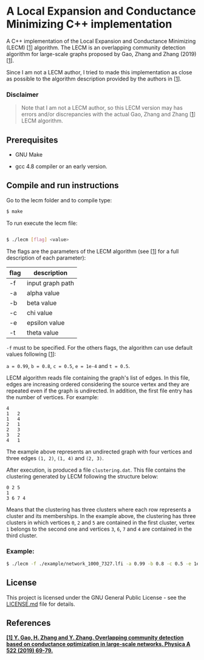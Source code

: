 # A Local Expansion and Conductance Minimizing C++ implementation

A C++ implementation of the Local Expansion and Conductance Minimizing (LECM) [[1](#references)] algorithm. The LECM is an overlapping community detection algorithm for large-scale graphs proposed by Gao, Zhang and Zhang (2019) [[1](#references)].

Since I am not a LECM author, I tried to made this implementation as close as possible to the algorithm description provided by the authors in [[1](#references)].

### Disclaimer

> Note that I am not a LECM author, so this LECM version may has errors and/or discrepancies with the actual Gao, Zhang and Zhang [[1](#references)] LECM algorithm.

## Prerequisites

* GNU Make

* gcc 4.8 compiler or an early version.

## Compile and run instructions

Go to the lecm folder and to compile type:

```sh
$ make
```

To run execute the lecm file:

```sh

$ ./lecm [flag] <value>

```

The flags are the parameters of the LECM algorithm (see [[1](#references)] for a full description of each parameter):

| flag | description |
| --- | --- |
| -f | input graph path |
| -a | alpha value |
| -b | beta value |
| -c | chi value |
| -e | epsilon value |
| -t | theta value |

`-f` must to be specified. For the others flags, the algorithm can use default values following [[1](#references)]:

`a = 0.99`, `b = 0.8`, `c = 0.5`, `e = 1e-4` and `t = 0.5`.

LECM algorithm reads file containing the graph's list of edges. In this file, edges are increasing ordered considering the source vertex and they are repeated even if the graph is undirected. In addition, the first file entry has the number of vertices. For example:
```
4
1	2
1	4
2	1
2	3
3	2
4	1
```
The example above represents an undirected graph with four vertices and three edges `(1, 2)`, `(1, 4)` and `(2, 3)`.

After execution, is produced a file `clustering.dat`. This file contains the clustering generated by LECM following the structure below:
```
0 2 5
1
3 6 7 4
```
Means that the clustering has three clusters where each row represents a cluster and its memberships. In the example above, the clustering has three clusters in which vertices `0`, `2` and `5` are contained in the first cluster, vertex `1` belongs to the second one and vertices `3`, `6`, `7` and `4` are contained in the third cluster.

### Example:

```sh
$ ./lecm -f ./example/network_1000_7327.lfi -a 0.99 -b 0.8 -c 0.5 -e 1e-4 -t 0.5
```

## License

This project is licensed under the GNU General Public License - see the [LICENSE.md](LICENSE.md) file for details.

## References

**[\[1\] Y. Gao, H. Zhang and Y. Zhang. Overlapping community detection based on conductance optimization in large-scale networks. Physica A 522 (2019) 69-79.](https://www.sciencedirect.com/science/article/pii/S0378437119301487)**